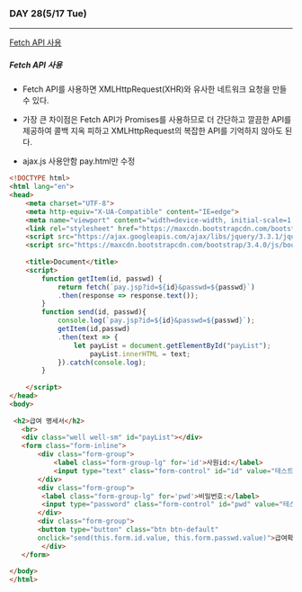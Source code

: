 ### DAY 28(5/17 Tue)

---

[Fetch API 사용](#fetch-api-사용)

[]()

[]()

[]()



##### Fetch API 사용

- Fetch API를 사용하면 XMLHttpRequest(XHR)와 유사한 네트워크 요청을 만들 수 있다. 

- 가장 큰 차이점은 Fetch API가 Promises를 사용하므로 더 간단하고 깔끔한 API를 제공하여 콜백 지옥 피하고 XMLHttpRequest의 복잡한 API를 기억하지 않아도 된다.

- ajax.js 사용안함 pay.html만 수정



```html
<!DOCTYPE html>
<html lang="en">
<head>
    <meta charset="UTF-8">
    <meta http-equiv="X-UA-Compatible" content="IE=edge">
    <meta name="viewport" content="width=device-width, initial-scale=1.0">
    <link rel="stylesheet" href="https://maxcdn.bootstrapcdn.com/bootstrap/3.4.0/css/bootstrap.min.css">
    <script src="https://ajax.googleapis.com/ajax/libs/jquery/3.3.1/jquery.min.js"></script>
    <script src="https://maxcdn.bootstrapcdn.com/bootstrap/3.4.0/js/bootstrap.min.js"></script>
 
    <title>Document</title>
    <script>
        function getItem(id, passwd) {
            return fetch(`pay.jsp?id=${id}&passwd=${passwd}`)
            .then(response => response.text());
        }
        function send(id, passwd){
            console.log(`pay.jsp?id=${id}&passwd=${passwd}`);
            getItem(id,passwd)
            .then(text => {
                let payList = document.getElementById("payList");
                    payList.innerHTML = text;
            }).catch(console.log);
        }
        
    </script>
</head>
<body>
 
 <h2>급여 명세서</h2> 
   <br>
   <div class="well well-sm" id="payList"></div>
   <form class="form-inline">
       <div class="form-group">
           <label class="form-group-lg" for='id'>사원id:</label>
           <input type="text" class="form-control" id="id" value="테스트" name="id">
       </div> 
       <div class="form-group">
        <label class="form-group-lg" for='pwd'>비밀번호:</label>
        <input type="password" class="form-control" id="pwd" value="테스트" name="passwd">
       </div>
       <div class="form-group">
       <button type="button" class="btn btn-default" 
       onclick="send(this.form.id.value, this.form.passwd.value)">급여확인</button>
        </div>
   </form>
    
</body>
</html>
```





